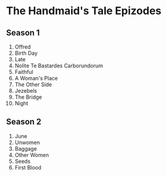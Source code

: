 # The Handmaid's Tale Epizodes

## Season 1
1. Offred
2. Birth Day
3. Late
4. Nolite Te Bastardes Carborundorum
5. Faithful
6. A Woman's Place
7. The Other Side
8. Jezebels
9. The Bridge
10. Night

## Season 2
1. June
2. Unwomen
3. Baggage
4. Other Women
5. Seeds
6. First Blood
